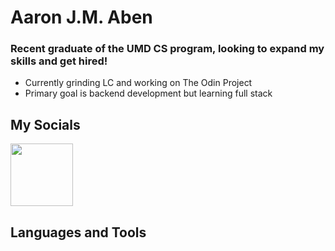 # Aaron J.M. Aben
### Recent graduate of the UMD CS program, looking to expand my skills and get hired!
 - Currently grinding LC and working on The Odin Project
 - Primary goal is backend development but learning full stack
## My Socials
<a href="https://www.instagram.com/ay.ruhn/" rel="nofollow">
    <img src="https://github.com/user-attachments/assets/80ffe066-d348-4aed-a277-cf2c8e1dbedd" width="100" height="100" />
</a>



## Languages and Tools

<!--
**aaron-j-aben/aaron-j-aben** is a ✨ _special_ ✨ repository because its `README.md` (this file) appears on your GitHub profile.

Here are some ideas to get you started:

- 🔭 I’m currently working on ...
- 🌱 I’m currently learning ...
- 👯 I’m looking to collaborate on ...
- 🤔 I’m looking for help with ...
- 💬 Ask me about ...
- 📫 How to reach me: ...
- 😄 Pronouns: ...
- ⚡ Fun fact: ...
-->
